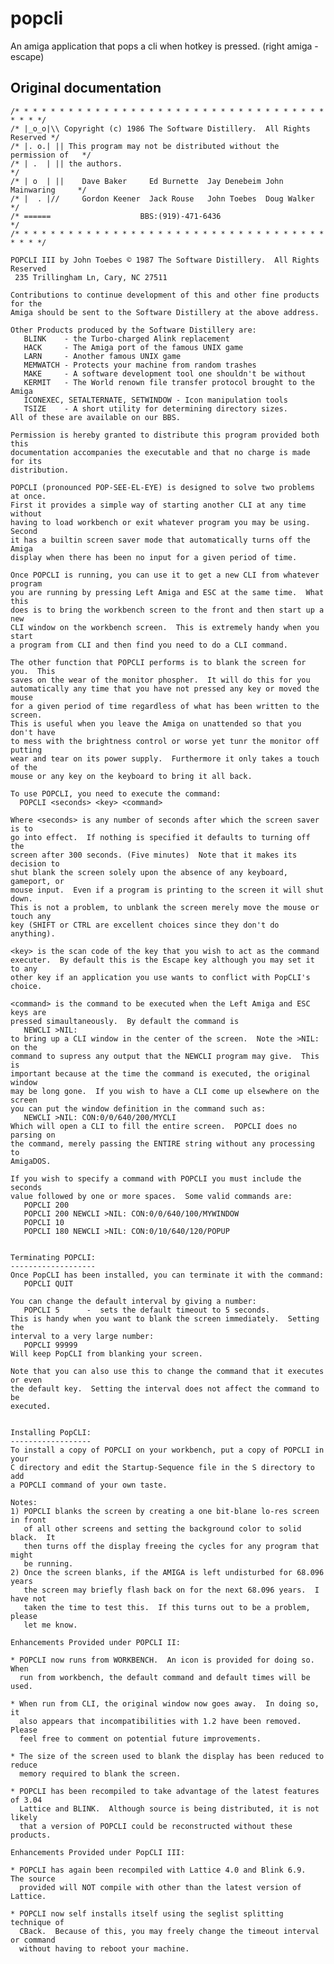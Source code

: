 # popcli

An amiga application that pops a cli when hotkey is pressed. (right amiga - escape)


## Original documentation

    /* * * * * * * * * * * * * * * * * * * * * * * * * * * * * * * * * * * * * * */
    /* |_o_o|\\ Copyright (c) 1986 The Software Distillery.  All Rights Reserved */
    /* |. o.| || This program may not be distributed without the permission of   */
    /* | .  | || the authors.                                                    */
    /* | o  | ||    Dave Baker     Ed Burnette  Jay Denebeim John Mainwaring     */
    /* |  . |//     Gordon Keener  Jack Rouse   John Toebes  Doug Walker         */
    /* ======                    BBS:(919)-471-6436                              */ 
    /* * * * * * * * * * * * * * * * * * * * * * * * * * * * * * * * * * * * * * */

    POPCLI III by John Toebes © 1987 The Software Distillery.  All Rights Reserved
     235 Trillingham Ln, Cary, NC 27511
     
    Contributions to continue development of this and other fine products for the
    Amiga should be sent to the Software Distillery at the above address.
    
    Other Products produced by the Software Distillery are:
       BLINK    - the Turbo-charged Alink replacement
       HACK     - The Amiga port of the famous UNIX game
       LARN     - Another famous UNIX game
       MEMWATCH - Protects your machine from random trashes
       MAKE     - A software development tool one shouldn't be without
       KERMIT   - The World renown file transfer protocol brought to the Amiga
       ICONEXEC, SETALTERNATE, SETWINDOW - Icon manipulation tools
       TSIZE    - A short utility for determining directory sizes.
    All of these are available on our BBS.

    Permission is hereby granted to distribute this program provided both this
    documentation accompanies the executable and that no charge is made for its
    distribution.
    
    POPCLI (pronounced POP-SEE-EL-EYE) is designed to solve two problems at once.
    First it provides a simple way of starting another CLI at any time without
    having to load workbench or exit whatever program you may be using.  Second
    it has a builtin screen saver mode that automatically turns off the Amiga
    display when there has been no input for a given period of time.
    
    Once POPCLI is running, you can use it to get a new CLI from whatever program
    you are running by pressing Left Amiga and ESC at the same time.  What this
    does is to bring the workbench screen to the front and then start up a new
    CLI window on the workbench screen.  This is extremely handy when you start
    a program from CLI and then find you need to do a CLI command.
    
    The other function that POPCLI performs is to blank the screen for you.  This
    saves on the wear of the monitor phospher.  It will do this for you
    automatically any time that you have not pressed any key or moved the mouse
    for a given period of time regardless of what has been written to the screen.
    This is useful when you leave the Amiga on unattended so that you don't have
    to mess with the brightness control or worse yet tunr the monitor off putting
    wear and tear on its power supply.  Furthermore it only takes a touch of the
    mouse or any key on the keyboard to bring it all back.
    
    To use POPCLI, you need to execute the command:
      POPCLI <seconds> <key> <command>
    
    Where <seconds> is any number of seconds after which the screen saver is to
    go into effect.  If nothing is specified it defaults to turning off the
    screen after 300 seconds. (Five minutes)  Note that it makes its decision to
    shut blank the screen solely upon the absence of any keyboard, gameport, or
    mouse input.  Even if a program is printing to the screen it will shut down.
    This is not a problem, to unblank the screen merely move the mouse or touch any
    key (SHIFT or CTRL are excellent choices since they don't do anything).
    
    <key> is the scan code of the key that you wish to act as the command 
    executer.  By default this is the Escape key although you may set it to any
    other key if an application you use wants to conflict with PopCLI's choice.
    
    <command> is the command to be executed when the Left Amiga and ESC keys are
    pressed simaultaneously.  By default the command is
       NEWCLI >NIL:
    to bring up a CLI window in the center of the screen.  Note the >NIL: on the
    command to supress any output that the NEWCLI program may give.  This is
    important because at the time the command is executed, the original window
    may be long gone.  If you wish to have a CLI come up elsewhere on the screen
    you can put the window definition in the command such as:
       NEWCLI >NIL: CON:0/0/640/200/MYCLI
    Which will open a CLI to fill the entire screen.  POPCLI does no parsing on
    the command, merely passing the ENTIRE string without any processing to
    AmigaDOS.
    
    If you wish to specify a command with POPCLI you must include the seconds
    value followed by one or more spaces.  Some valid commands are:
       POPCLI 200
       POPCLI 200 NEWCLI >NIL: CON:0/0/640/100/MYWINDOW
       POPCLI 10
       POPCLI 180 NEWCLI >NIL: CON:0/10/640/120/POPUP
    
    
    Terminating POPCLI:
    -------------------
    Once PopCLI has been installed, you can terminate it with the command:
       POPCLI QUIT
    
    You can change the default interval by giving a number:
       POPCLI 5      -  sets the default timeout to 5 seconds.
    This is handy when you want to blank the screen immediately.  Setting the
    interval to a very large number:
       POPCLI 99999
    Will keep PopCLI from blanking your screen.
    
    Note that you can also use this to change the command that it executes or even
    the default key.  Setting the interval does not affect the command to be
    executed.
    
    
    Installing PopCLI:
    ------------------
    To install a copy of POPCLI on your workbench, put a copy of POPCLI in your
    C directory and edit the Startup-Sequence file in the S directory to add
    a POPCLI command of your own taste.
    
    Notes:
    1) POPCLI blanks the screen by creating a one bit-blane lo-res screen in front
       of all other screens and setting the background color to solid black.  It
       then turns off the display freeing the cycles for any program that might
       be running.
    2) Once the screen blanks, if the AMIGA is left undisturbed for 68.096 years
       the screen may briefly flash back on for the next 68.096 years.  I have not
       taken the time to test this.  If this turns out to be a problem, please
       let me know.
    
    Enhancements Provided under POPCLI II:
    
    * POPCLI now runs from WORKBENCH.  An icon is provided for doing so.  When
      run from workbench, the default command and default times will be used.
    
    * When run from CLI, the original window now goes away.  In doing so, it
      also appears that incompatibilities with 1.2 have been removed.  Please
      feel free to comment on potential future improvements.
    
    * The size of the screen used to blank the display has been reduced to reduce
      memory required to blank the screen.
    
    * POPCLI has been recompiled to take advantage of the latest features of 3.04
      Lattice and BLINK.  Although source is being distributed, it is not likely
      that a version of POPCLI could be reconstructed without these products.
    
    Enhancements Provided under PopCLI III:
    
    * POPCLI has again been recompiled with Lattice 4.0 and Blink 6.9.  The source
      provided will NOT compile with other than the latest version of Lattice.
    
    * POPCLI now self installs itself using the seglist splitting technique of
      CBack.  Because of this, you may freely change the timeout interval or command
      without having to reboot your machine.

